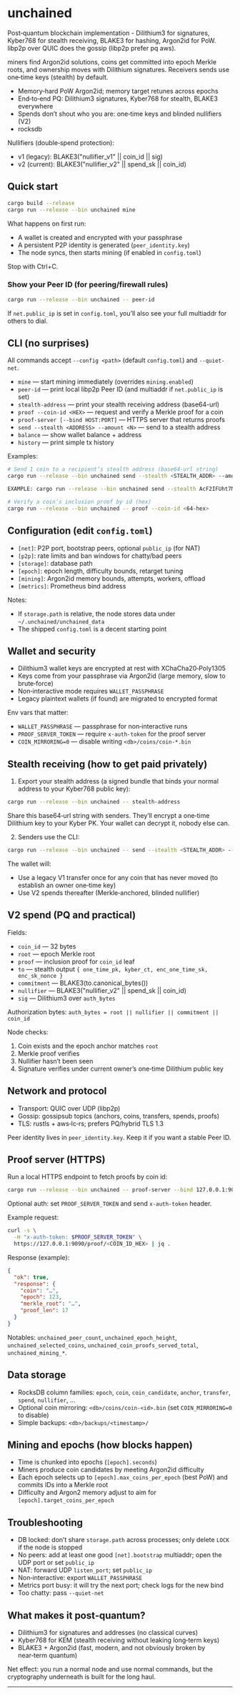 # unchained

Post‑quantum blockchain implementation - Dilithium3 for signatures, Kyber768 for stealth receiving, BLAKE3 for hashing, Argon2id for PoW. libp2p over QUIC does the gossip (libp2p prefer pq aws). 

miners find Argon2id solutions, coins get committed into epoch Merkle roots, and ownership moves with Dilithium signatures. Receivers sends use one‑time keys (stealth) by default.



- Memory‑hard PoW  Argon2id; memory target retunes across epochs
- End‑to‑end PQ: Dilithium3 signatures, Kyber768 for stealth, BLAKE3 everywhere
- Spends don’t shout who you are: one‑time keys and blinded nullifiers (V2)
- rocksdb

Nullifiers (double‑spend protection):
- v1 (legacy): BLAKE3("nullifier_v1" || coin_id || sig)
- v2 (current): BLAKE3("nullifier_v2" || spend_sk || coin_id)

## Quick start


```bash
cargo build --release
cargo run --release --bin unchained mine
```

What happens on first run:
- A wallet is created and encrypted with your passphrase
- A persistent P2P identity is generated (`peer_identity.key`)
- The node syncs, then starts mining (if enabled in `config.toml`)

Stop with Ctrl+C.

### Show your Peer ID (for peering/firewall rules)

```bash
cargo run --release --bin unchained -- peer-id
```

If `net.public_ip` is set in `config.toml`, you’ll also see your full multiaddr for others to dial.

## CLI (no surprises)

All commands accept `--config <path>` (default `config.toml`) and `--quiet-net`.

- `mine` — start mining immediately (overrides `mining.enabled`)
- `peer-id` — print local libp2p Peer ID (and multiaddr if `net.public_ip` is set)
- `stealth-address` — print your stealth receiving address (base64-url)
- `proof --coin-id <HEX>` — request and verify a Merkle proof for a coin
- `proof-server [--bind HOST:PORT]` — HTTPS server that returns proofs
- `send --stealth <ADDRESS> --amount <N>` — send to a stealth address
- `balance` — show wallet balance + address
- `history` — print simple tx history

Examples:

```bash
# Send 1 coin to a recipient’s stealth address (base64‑url string)
cargo run --release --bin unchained send --stealth <STEALTH_ADDR> --amount 1

EXAMPLE: cargo run --release --bin unchained send --stealth AcF2IFUht7MmqoHuo8Nf6LOGG94d2za-gI5aG1R50r-JoAcAAAAAAACgGlNhdFfE70GlPMN2mrSWhdXuEjw0sGtIDOIaLBYMhfC3EgfgJ0jS_Eo_Wc-2j9QImADGwMSj5Par0rWcLrksVm_SSxdSnWNVOgCFNEf0GS2AOcggGZSQkVajSEta58a8twogTkm99ZVqHQoxpQ35tC0g6x0NQb6YM246pJ5hI_cub9MhdqrMuESLUlbmq0cvgZlGrCXW3dqCmJzgkgfqnXNAPR8W-32nCYGVELOPdx1tEZSiJdzU5DAc0ulS262hgvvnh6DgHIrYYWmv2yz5Jj83d-BfV-99OKeyWku6NnmPqCdjrvdssmq7szreHGVJaxNOF1in8PTDFqEBDkgwOpGns__VNpjWdYLvkC6SPkzaWfN5V1s_FekIQrRS_WZqPUS2QKzdhWe9RuAHohR79mv5ofoLwUiwpqe-TLervy7mkuB2GBJBS8zud94G64821cmgTOvZfVIjqk5ZVfssfUaCzzkX7mWfKIXFH7q0OYIxMsEgsIyhbo4Tk7lRtJ04A_nWrfq05RhI3I1hPRX9GzUDBeNuRQEAvFmwJf6jTshCc-tOiLNV1690A4fuT2lUcq_jwFa2flSKKdpWeU7fLvxlbz9iJ6XwUulBdZZU7Oj1mCVb1tNS7wLy410C26WtuUSJVsGWpTflfPyusAQTG-1LlhqBxrQbkjf-r49YTy4CypxfLNKY0G4QgrfQHEOXrGb7qBfsp6pcRxHnhR5vQCHxy5krN0XFb1SFx0MjNQbBVCAhp3PxS0abnHNvznOCeMCsSiHsMJ4HHpJlDnzpFYvRW6eH_cb3_pWsRFbkyA2cJombAhbtKZ6NIyavqo3gpqmKEWIZ52ZQ4aIjdAFx1Omw9e0abI463nkhfJxrrL9rkysPYDMczYGtalI87OCgYyMvkPxryxVXZ8J9WIkID2gZ6qGklOIdmeiCxbzV2gc5FFvdYVlvupFIRv7KKbazRBoN7g98UajP2vg8WBgkGvrpJ2Y0gY0-Gg7WeMtrwLryfnCuDWuh0o1VtbAU-pbgbRoEgx91-oJM95oeY3C3c-QmaJsTuRCIOjv19gCAYV3FSyKHrGwnHLZv4opgKrPCKhlbwPm_1URP60xUsFgxfYiq-tk7_HbWTPdudDXPvNz-Ziz9UAxlfsA7zeTmPUBeB6zXFbjld2Dx_U7rhJktqpjtcsvUCRguru244v1F4l8BznHbekKvzTGB7b6o0MZ18kbiEXnXPNciCWF78aRCy453WpYPMVxiob71l0_5PWaCzfULxxeKW6wW47uyO7YV8svwB-TLP5gJQIEny-3MpMNiNRdsKRYKtjPIC6J34KCq4f1vYCKzEvePIeUJ9F-v_t9dgl8S4eiu6gKhBmUbL2C_plrqI1lQl9d6vceOpPbbrIylRniaiZfiROB6U17rgCt2qUp3uwFipA6cCI2kv2zi8HbW62hquxE_lYNEKTf_58TjbNGi5dumRLRSihTBjVVDinVfI0YqJseClj-yonK2bB6-F9yHC1MNHqBSmkF_JijcAlRZrXEkskrRNLDes-ORRIFYNIYr3xZYcHH-LHEj3TAexerBEYyCEMQLSn6i98Ge0SK7FO7XwY1eqRgkrH1kt9Iy4xLKh9wReS3BKZG6c_AzDW6PW5ffZrTU_lemFBTE3bOrFamTVMQxqn52K2S_LXAJJinRrkzLBtFIRWq3SnRJKNF9HqonS2js5yX7VDhmFzWDxWry6-RW6MofE3yPFxhNb475l7hny18y5EOmsMLliwcN4P5rGy_-NmZcwIgq_fhLAGTVJL_DCmK9MkUHqezr1XIrqI65R3WsYjPyuXVuDsVloCBikXzomaorP1q7Md0_VrAhHAMkRfgU6iwVvHhW8NkfzswdEqpzH3lyhTHgLSfPTBBV_1tGTpBXdqKdbwrRuKKJiCf9bwGEjxfwRHlKtCgXVFM_uDlWHcx_BMrktPvDd8S7aGV6CDeZNVMKkmMJ1-rvuxKOFWAg0_flBAv8SP6pXe7BT_rzYX2y83nQT6zA86G0zVjj6-JFvteQnl0SlM6j3ssyviRXXpsO_jca75tXcxqVkwW9IO6cWv8Jnl_giO95OjkLujtvXRLJDX5xOq4gxR_BfTLcLxgWeItHuL725w1WGqidkYd4kzMZ70OqyBvwHZtcqvBu2vV2Ng9pVyIwj7qttYPFAdVTlxGjbBiwofgAar9iQ8oVPHagDcqz-a119Ok3rGRK0xIsFjtKaqCpgXwQlp2TKnopoUIpA5xC-Pc--vrR31ePkjxxOzQrVX47_kBd9Nq_H31g-x27Ohq5r-pWPkpWnqDwCOmz1yjy6ChSkIm3OL7pHKPcH5PG3YiSkTTETO9lLs23uB9bLz6lOGScOcLVd1IIK1FUh_3Yt5CmWsoiD0tG0cLEv2IvjDiKugwOEmqlFrZhM2t2UIUbChAmE10YX1czTNs_uyAjKXYtI09IP6wmUjEL34bRuEhLEjWVpxOXsL8lfWsojb5hUF7ZYhLCrWq_6lW32oGxxD5CDNXnyVD6IH00zW6fKxIncyK_bwyKWVGoaSA4-4nB17tTf8cbkhXfywg829Ti2NqxixZJpnLuKXGOe37y18NQi1ym7KAEAAAAAAAA5mEmvsFOpuRrl3JK3JYGaWMpVklGSvgF57QIIfxiaHZEhSmRVtGX_bm0MVwWNASnZZCcF8cEnOcnKxAjcDF1o0MZs3OQDRMbukgF7yzKzAZaERUnY5CLWtIRFbPBEDaVs4ddO7eui9oD6shrBkI4MwRX9DxWO9CvAnWzfZWT8MEyTGSOtOYFjzYJIPFU5uJzPqp1YZWwrkHJvTIkE7Yr_KsBoepgcCtHrAXIILOAuBGd3Di2myYA1PaJFbVMQ9tfT4wc46jHSdy_2by-6gJuYFRigmair6hRaIPDMgZ5yhu1cuJK00wdyeSdIWw9oDEnz-kKINhEgMmARNGuUoiGruF-pWkGypEg-0eygNY_beqZR0m5LxQZH1Ux9WdeUuKzboIPWwqNHuxMV6l7tEKRlCrDCwWplYiBgFYKilNlyba-DrtWZ7fBafQwBPpjMuzCS4Kl3ReWPEOWmvkkh9IZYoqCIWcEbLegcMN_O3mPmPsKb4c4ZDDCiOQf5YU9vVcKZABdQ8fEfIHDZTxTFREuDAh8fDcZWdPDtpuQi_Eh4LJnKeWu6ya66Mo1JakkdJhU9Pc9QmhxKWpZQnkP5-oc2-ONagccksJEQ7uLe4x7iYs7KoJyU4I2SFoqdSV1faNAykwOqNICCgEGCbysP2vOkMojwexpCVlItKmVTTMh90iZ3Kw_QNcIiHhimpi-bBt89kNoMgNsFReq6CwiRXe5j_a00rsUFzGJQjDK82uAm2XORns5ADYuPTkuQGa127cxrhaRTgm71HpFr8AUaJc2nHVjwaCrjiTK2bLCsuQfToOZbwhlpftigVoqG-Q0pDiXU5IfqKTAuuoYZYe8bxVRR8lTw_N3zcI6BJcWuypxLkNesXEqlOnPf0CW02oD-srC_xcig5xIkoCdR4t-uhtb8RCHyOYxAtrIkWCEtMIMcmHF4DyKiKEeYyJ17JiGAtkZMXC7OTqwV7tFP0HDupTGSjAPyBy8jTZ4NriCIEkQ0iTNldpnSgS3Ene_ajUGJrc7A8hYmmUoltw-hAgJQvJ577FketO3UbwIfPSwu4FTfCrD4mnPcqt62XaoIucRVKKkEwo2knvDCTW0WTMpsYl2xTovq-YL4ghFFRhDWgQgwLhPWLVc-OSVOGlDuUp9ooaftmJTSUmut6PKuGRel-g3l6MjrxolqaQbl3aaVAGucFnLbVx_XPxCy2YZenVlSFRGyUACuEdwALSbfpUSoQckQSwuaacrMNWYbHmgkbafomYNSwJtQyZ12Ui8I9kKXzFz-TgcV8secJVk1dMLcjONC5TP1VEzdywvxamaKXOEPqkq-7uT_jMdzlk_3sVcDJJMCJAU4OXNV8EkBMbD_rOyr1gPyuCTANx7MFYOkWMnVroSIGlKwENMMiONkXtuiaEnnJia3FbK3_qnQYiikHSYHLSvpFtLgBnAg3VFL5Y276QSnUKetewRvPPNXcd-vGFmZxUvPDNHNitafHzP86Ng9SSx9JMr2ocC0ZaUGMQ81Vh5F7FHIWonJ4WNJexirBe74sI7_ZKYu1dKy-JOZTkiWZJykmDaASHOpJ3BRPpGA6ftDAAAAAAAALpXkhM_SkGzU7IMvpxOEvfbLk5IemhdPHl3n_csi5Hs3eCONSbcnoc6IkqWgKv5FTB14i3t3XmP6vityA_J4Feqa808LqkyMuMp48KRfmlnItRPZXDA-cMa-5QlRh3y546MmRnHu9AbPgrSdaDdjQLkphiXnVtXnN96CpoJr48OHTFG5NqfY_wHNyOm0K-4CRESqnG_TMMvLNcD_zttqGJzlWSOB3NEzZx2AIO2h_9xogPmymuML6ff9o5886N57fJp3JIRujc-InRB8KKpV1gn3XLn7ENgTxl3EVGD9g_Qmtw681qsSft83OvW9CxSpqIUpU14ab6j9776apTJps7M9DelH1q4_RiFuoZe9AW_ULLhYqUJB11vfrME7fH_vPmoK6mam8Zui-B11pkwqJgXu7hKW-TacNmXiPX52gcYNekR2Eptc78SgC5YY8679oiJdm_MpRHQHHZVN77ZwGrf1wR-GpSGUL5bMzs7x-hZuf2sSebadwaJG7B13GCoxThNMigUz4-8dhSaEDQPMJt1_zOnjKsDMt3dih4RqwrkInKvtcgsB5mjMWHwdWKrUWyOV35MI7GdlF5t4CcT9OFXMAJMRsHUWsXS0BJlXAvqUYKGGQEPnC-9eDnMeAGPSNNYqEpVXticXgY9_J-9Kw_xEg5EnlRnLJt_GIeMjIEnbySHEM5px9qNQVnH8fjjEfZ98FpPFsycS0oFNNjouaqnd-jSKj7jhZL2LAe9rRsIu9nIjTguBVMz0IR9_CwsqwbQE9NrcC0oW93PZ-UX_vC76twe0HDMJOtsVMK8oFiRJk-rTNHooVKPpgCRKfZXcK2OsRA1UeJmOTQSLHqCLOC2yBKjuiRLnruJUct2IzFqrGF5azuaYUIIhDy6AoM1lneLBChWcy_omuK_bzzPqNht-gmUrZSo-zh86Y47FGn4ScJoWG11kUbv4bSdQtBrErxv2ybwiHLbxI70zyHhG-5nVLltp0J9R5j0x_8g64932WvJEVIY6eG8aelQSX2nS6WzIFPQSo__UuaZdcBkqQin3kFOpcX2ySmpGOTX7rqiZlzPWW8_2Db3C36hF0kSK2ybB5KPQ9xRuZNv6KlNymm85bf63F9bJYYY4gy7Ug0rKBffZ2u6QkZ0CKQDMtai7S7lcHEEvbWWAXdS47f5mIj0kGJNGmnlz_Y6B3kJr6btrGnj1lhqynv7CpFIpzUFKcxWKOVMNfHXxt2HK8SzlzexQjhV5wnlMSBhZu7PjqCGDwTEbX7-NCjSNsqUt-N_UeLASjK8gnBns6yLjch8rfo8ug7JI_SNCQ83fPHrzPS2AwugPL-rv3scVpTpKG2rMuw6jehonjDCfWE2gfxytJP3SJWe8WthkNROtgYAeKgA4oJtGWS0NPlVN2qwJgWvBSZFEkrD1hBFs1IeuTjoUIMt9NEY2DMo-gHl6u_v4bW-jkqdmb4oifd6oJGHIRTjxLaScO-LZRT51nHlz7haAUo2x0_jIhA7be7Iap6eAH5MJkoOVBd1WNqMwqdRoLxJjd4kcvzR4mLw-iIF3fiYzRUKmMtfldEZ4-fHB11u3zoPHgUexEk_JNIYixfLQJGqcsSTADpMibI4cnVQvHc2r0_AhaHUhm2VQe9zajDW5c08pdq8-DtWfAwRKPM2_FbhMyoveB194wK0TiP3yAE9UxMMvvwgkVvkSbYV_xkBs8R6voOl64P0NemCqEGLBRvnPjadgXLPGj6Q9mvD04k4s06cRFAcIqQH4ew4EkH5KGpuVAoRrNnSDEKYBmKn0wZTDccv1SLrfVAxunxn3yHaL_qwn7fc1rZxGq7Q6Nw7ddXjRo-VNJqL5Z0uOpnmYK5Nf--1KIzedLJaq9xFmsxQ3nEyGiDTfxN485SHN2-VqeuCZJ1SuxZJLAHQjZF2-yJMc9IBIOxJhfzmWOB9z25rVq5dTjRo2n8_h1mGGrcJoX4eOPeEDNhqSuTtTXoEmYvHg9m0hE5B0agOcUocZqUL13G58KFBtsR9Nxq2LEoH42faZX3DVPv-IZAUqGcAkN76Np5QOUXyitojfYISUK0sDIWaPhqCQJLaaGkS1sOWjagxTqN2koNR9h_9BadmqONY1CDYGMx0qUhjr111OheDT1pll4g4jBjc7xQQ3eQpiTDl1cc-HDE3-r5FtI8kdXawl0FoyZAz6OZeBwEhsz5gghdqnqv6qaHwZgPl7ILiPMBx5VB2QmxrgYsMcjWEEVvhchv3KIBhRk-_QGXc8rO5dTrtBw9Ie0KIom6U28XAyfmLj9rL_d1_yw-j_ub0c4Fc7Nsc7a674RY8yK5S4PI3Gk4W76IGEsTvkHRXWN_jQ6LJPsm2Ig-GCH4OpZHb8BVIcrd7NRKsT8pWFo2n2kCPK1x96jqDrpmAwlTXtQDvUspNPb0SIWgAfNfrGZJhG9yLkxT4ofarbP8irV-poHOKkqaX-KXb9yzOzHrlIaAqX7FUMLoMIqM6-fCGOZLAnT5es8T3uHX7ueurwHarrM5ss-IPWQ36yVv0As0ErtJce0evXDVC6FE0XcvSolAwnPZAmnUvyN2gv9G4H5ojJo-TjkS23TFE6ZZC7wv2wP_JvG9oPsI9cwm_C3ad2TpBcsVW4RcwI5SHdufNXbeLf82SgzIs-dVoEv3cir7Runa4TALpbxGAcZu0cDPXwfi6tlocJ1jFFcQ0HSc4L-f8HY5v9KcXepdcn0bHMg7DKpIw6_Ny3JXJ4eIUPcl_ZDlv-Q5N2Ec5n2aUuk4gh3GmLvih3N-aKkrpUal8-69VSRn4Y__Rlcp-btcRn6MR__i1F49s4F8Yaoz7fZhdCBP9hWSt0MCipwKRK3gyz4D2OAwtRfnzxHapclt-RgeWeJ0klMrrzEXHnN30PJMeFH88IyhGCr1UpLaxDH9DucSE3tm2Rj8RLy6IMNkiCOuA72fw5vHXfHdEeJwNSMHNu3w5aw8dU1q03b6BET_Nd-UG3tR5UW-ASQ3yOKcgxSOW-TzEPxvMCUnl4m50kyQViwcOJkrn0uN4b2icPv1fHuej9kGWTCcgysxPuFPcBQ1lyXZHvz2WyFqauVibISIzbFEuuZUfObod_r73ahELeFzv60-QcKr0hLJsGEsXystSTy14nHaskS3ks6oapZYl2JdRQ4wmW2PqmjpbgXoZ3PlOX3zSCHJ6y9eK-zF1lX5kM4DdYsvXQsiF3je2ZeZJFU3ynwA08XQyMypYUeGPXcvjffDdISQFvPgJ2qqN6_gno9oP0y9NiBGR1dLcxF10oUiqROWHdI5s5Lw2vfBWsoAPQJQpYYtiyubyKh5yHHOc-0jJl9_UVo2je5imPZiWMNYkgko5gQp0ZlbDbOKIW9BURiSGp0C5upkcRpi7OsuyHogSdRR0pvOv-h0zz9pFSYtcVCNl4eNtJIAJePsbUAqKcVmYEsORVR9HKuc5FAEDS064PvLZf9yuRkkOcuLNz6c5U3gjMxIHMJeaIBNhbL0ufEp7xdS-P6sU8k2695C_EpQJWGnpYXJUjF9Cgk37RGGXVdCgHGvSyBwTnJfzbkEefAxI_wJN4NEBv0fBm87vQ2tsOrW8M0mHQ0ircZxPwN5RdkDIHSxl-AVKAWVFi1Ma4bcx1vLcqPCUWjDDSDf8zqxFm_8T3v_eCthKWSYOeGN0H3sD5Fw3iOoYO7XzXvS-XHkY1n1UA9MGk5C-fJaSQW-hZiAWDoHy6j6yOxCERqnbnaM9lpE8Y1MGKDGJ4755EHsmCyPzL8WmIHCljRJe_THSCbLC_LT9V805dCXrl8TcCaUJcyJSNADalI0ILgg-VyuIYGHcZNEzWByq7jIB8B1Nx8jw3xFBoZSz7uhGn1dmNZpruOVTor2zR4sGSpOlJqP4q0UW-yBC5CE_LUGz_KrSYRis6GWusjyza3l9wODkV3-nf8usMuZoqimrj3ADg_H8oBhHOR9xojx6bbI1q0gKQ48NerQmXodC0hKux1ISOFNVpLitolbdQjlm9Eie47w_UNpVxiLyU2Q8I2thaZcG0S0hvi9PxmYNpDfX0O6Mz78J6OqiSZeSzlKkvR3LkHtK9NMDGvUbjc3qcp4t88j8a15aw8EL1AxqSgGo8OCCkEmz4MFdzjzuNAdMoPehfVpQWTi-q7YXybbgR_Qxtbwq7p3EoH1L4QI8tQpBRcn4RspdMqFKu2rup1EdRwdRMcSTCaq2Q23cS8WYDQw1oMOeb1TNerV-7PczgcWxikBRbQJSizVVQJlshJIXwl5CvyBGmQdpHLiFYxsJCLU5o5Ad1ao4UK5gt87ySvDgStzXWj0bvX0kV8XDT27vc2cBqAmXcel_KEuludHW-DM2hImPvsT-NVljmvhCYcjL_idAdpfJ5Oj3-PocJDNQXbve5QAAAAAAAAAAAAAAAAcPFBkjKw --amount 5`

# Verify a coin’s inclusion proof by id (hex)
cargo run --release --bin unchained -- proof --coin-id <64-hex>
```

## Configuration (edit `config.toml`)

- `[net]`: P2P port, bootstrap peers, optional `public_ip` (for NAT)
- `[p2p]`: rate limits and ban windows for chatty/bad peers
- `[storage]`: database path
- `[epoch]`: epoch length, difficulty bounds, retarget tuning
- `[mining]`: Argon2id memory bounds, attempts, workers, offload
- `[metrics]`: Prometheus bind address

Notes:
- If `storage.path` is relative, the node stores data under `~/.unchained/unchained_data`
- The shipped `config.toml` is a decent starting point

## Wallet and security

- Dilithium3 wallet keys are encrypted at rest with XChaCha20‑Poly1305
- Keys come from your passphrase via Argon2id (large memory, slow to brute‑force)
- Non‑interactive mode requires `WALLET_PASSPHRASE`
- Legacy plaintext wallets (if found) are migrated to encrypted format

Env vars that matter:
- `WALLET_PASSPHRASE` — passphrase for non‑interactive runs
- `PROOF_SERVER_TOKEN` — require `x-auth-token` for the proof server
- `COIN_MIRRORING=0` — disable writing `<db>/coins/coin-*.bin`

## Stealth receiving (how to get paid privately)

1) Export your stealth address (a signed bundle that binds your normal address to your Kyber768 public key):

```bash
cargo run --release --bin unchained -- stealth-address
```

Share this base64‑url string with senders. They’ll encrypt a one‑time Dilithium key to your Kyber PK. Your wallet can decrypt it, nobody else can.

2) Senders use the CLI:

```bash
cargo run --release --bin unchained -- send --stealth <STEALTH_ADDR> --amount 1
```

The wallet will:
- Use a legacy V1 transfer once for any coin that has never moved (to establish an owner one‑time key)
- Use V2 spends thereafter (Merkle‑anchored, blinded nullifier)

## V2 spend (PQ and practical)

Fields:
- `coin_id` — 32 bytes
- `root` — epoch Merkle root
- `proof` — inclusion proof for `coin_id` leaf
- `to` — stealth output `{ one_time_pk, kyber_ct, enc_one_time_sk, enc_sk_nonce }`
- `commitment` — BLAKE3(to.canonical_bytes())
- `nullifier` — BLAKE3("nullifier_v2" || spend_sk || coin_id)
- `sig` — Dilithium3 over `auth_bytes`

Authorization bytes: `auth_bytes = root || nullifier || commitment || coin_id`

Node checks:
1) Coin exists and the epoch anchor matches `root`
2) Merkle proof verifies
3) Nullifier hasn’t been seen
4) Signature verifies under current owner’s one‑time Dilithium public key

## Network and protocol

- Transport: QUIC over UDP (libp2p)
- Gossip: gossipsub topics (anchors, coins, transfers, spends, proofs)
- TLS: rustls + aws‑lc‑rs; prefers PQ/hybrid TLS 1.3

Peer identity lives in `peer_identity.key`. Keep it if you want a stable Peer ID.

## Proof server (HTTPS)

Run a local HTTPS endpoint to fetch proofs by coin id:

```bash
cargo run --release --bin unchained -- proof-server --bind 127.0.0.1:9090
```

Optional auth: set `PROOF_SERVER_TOKEN` and send `x-auth-token` header.

Example request:

```bash
curl -s \
  -H "x-auth-token: $PROOF_SERVER_TOKEN" \
  https://127.0.0.1:9090/proof/<COIN_ID_HEX> | jq .
```

Response (example):

```json
{
  "ok": true,
  "response": {
    "coin": "…",
    "epoch": 123,
    "merkle_root": "…",
    "proof_len": 17
  }
}
```


Notables: `unchained_peer_count`, `unchained_epoch_height`, `unchained_selected_coins`, `unchained_coin_proofs_served_total`, `unchained_mining_*`.

## Data storage

- RocksDB column families: `epoch`, `coin`, `coin_candidate`, `anchor`, `transfer`, `spend`, `nullifier`, …
- Optional coin mirroring: `<db>/coins/coin-<id>.bin` (set `COIN_MIRRORING=0` to disable)
- Simple backups: `<db>/backups/<timestamp>/`

## Mining and epochs (how blocks happen)

- Time is chunked into epochs (`[epoch].seconds`)
- Miners produce coin candidates by meeting Argon2id difficulty
- Each epoch selects up to `[epoch].max_coins_per_epoch` (best PoW) and commits IDs into a Merkle root
- Difficulty and Argon2 memory adjust to aim for `[epoch].target_coins_per_epoch`

## Troubleshooting

- DB locked: don’t share `storage.path` across processes; only delete `LOCK` if the node is stopped
- No peers: add at least one good `[net].bootstrap` multiaddr; open the UDP port or set `public_ip`
- NAT: forward UDP `listen_port`; set `public_ip`
- Non‑interactive: export `WALLET_PASSPHRASE`
- Metrics port busy: it will try the next port; check logs for the new bind
- Too chatty: pass `--quiet-net`

## What makes it post‑quantum?

- Dilithium3 for signatures and addresses (no classical curves)
- Kyber768 for KEM (stealth receiving without leaking long‑term keys)
- BLAKE3 + Argon2id (fast, modern, and not obviously broken by near‑term quantum)

Net effect: you run a normal node and use normal commands, but the cryptography underneath is built for the long haul.

---
